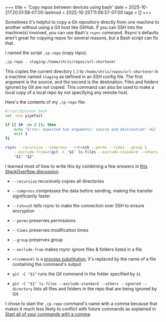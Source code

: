 +++
title = 'Copy repos between devices using bash'
date = 2025-10-21T20:51:58-07:00
lastmod = 2025-10-25T11:06:57-07:00
tags = []
+++

Sometimes it's helpful to copy a Git repository directly from one machine to another without using a Git host like GitHub. If you can SSH into the machine(s) involved, you can use Bash's `rsync` command. Rsync's defaults aren't great for copying repos for several reasons, but a Bash script can fix that.

I named the script `,cp-repo` (copy repo):

```bash
,cp-repo . staging:/home/chris/repos/url-shortener
```

This copies the current directory (`.`) to `/home/chris/repos/url-shortener` in a machine named `staging` as defined in an SSH config file. The first argument is the source, and the second is the destination. Files and folders ignored by Git are not copied. This command can also be used to make a local copy of a local repo by not specifying any remote host.

Here's the contents of my `,cp-repo` file:

```bash
#!/usr/bin/env bash
set -euo pipefail

if [[ $# -ne 2 ]]; then
    echo "Error: expected two arguments: source and destination" >&2
    exit 1
fi

rsync --recursive --compress --rsh=ssh --perms --times --group \
    --exclude-from=<(git -C "$1" ls-files --exclude-standard --others --ignored --directory) \
    "$1" "$2"
```

I learned most of how to write this by combining a few answers in [this StackOverflow discussion](https://stackoverflow.com/questions/13713101/rsync-exclude-according-to-gitignore-hgignore-svnignore-like-filter-c).

- `--recursive` recursively copies all directories
- `--compress` compresses the data before sending, making the transfer significantly faster
- `--rsh=ssh` tells rsync to make the connection over SSH to ensure encryption
- `--perms` preserves permissions
- `--times` preserves modification times
- `--group` preserves group
- `--exclude-from` makes rsync ignore files & folders listed in a file
- `<(command)` is a [process substitution](https://www.gnu.org/software/bash/manual/html_node/Process-Substitution.html); it's replaced by the name of a file containing the command's output

- `git -C "$1"` runs the Git command in the folder specified by `$1`
- `git -C "$1" ls-files --exclude-standard --others --ignored --directory` lists all files and folders in the repo that are being ignored by Git

I chose to start the `,cp-repo` command's name with a comma because that makes it much less likely to conflict with future commands as explained in [Start all of your commands with a comma](https://rhodesmill.org/brandon/2009/commands-with-comma/).
